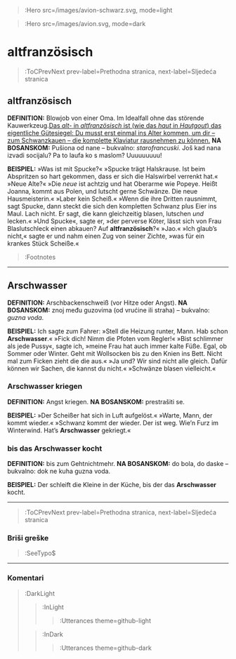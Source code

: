 > :Hero src=/images/avion-schwarz.svg,
>       mode=light

> :Hero src=/images/avion.svg,
>       mode=dark

# altfranzösisch

> :ToCPrevNext prev-label=Prethodna stranica, next-label=Sljedeća stranica


## altfranzösisch

__DEFINITION:__ Blowjob von einer Oma. Im Idealfall ohne das störende Kauwerkzeug.[Das _alt-_ in _altfranzösisch_ ist (wie das _haut_ in _Hautgout_) das eigentliche Gütesiegel: Du musst erst einmal ins Alter kommen, um dir – zum Schwanzkauen – die komplette Klaviatur rausnehmen zu können.](:Footnote) __NA BOSANSKOM:__ Pušiona od nane – bukvalno: _starofrancuski_. Još kad nana izvadi socijalu? Pa to laufa ko s maslom? Uuuuuuuuu!

__BEISPIEL:__ »Was ist mit Spucke?« »Spucke trägt Halskrause. Ist beim Abspritzen so hart gekommen, dass er sich die Halswirbel verrenkt hat.« »Neue Alte?« »Die _neue_ ist achtzig und hat Oberarme wie Popeye. Heißt Joanna, kommt aus Polen, und lutscht gerne Schwänze. Die neue Hausmeisterin.« »Laber kein Scheiß.« »Wenn die ihre Dritten rausnimmt, sagt Spucke, dann steckt die sich den kompletten Schwanz plus Eier ins Maul. Lach nicht. Er sagt, die kann gleichzeitig blasen, lutschen _und_ lecken.« »Und Spucke«, sagte er, »der perverse Köter, lässt sich von Frau Blaslutschleck einen abkauen? Auf __altfranzösisch__?« »Jao.« »Ich glaub’s nicht,« sagte er und nahm einen Zug von seiner Zichte, »was für ein krankes Stück Scheiße.«

> :Footnotes

****

## Arschwasser

__DEFINITION:__ Arschbackenschweiß (vor Hitze oder Angst). __NA BOSANSKOM:__ znoj među guzovima (od vrućine ili straha) – bukvalno: _guzna voda_.

__BEISPIEL:__ Ich sagte zum Fahrer: »Stell die Heizung runter, Mann. Hab schon __Arschwasser__.« »Fick dich! Nimm die Pfoten vom Regler!« »Bist schlimmer als jede Pussy«, sagte ich, »meine Frau hat auch immer kalte Füße. Egal, ob Sommer oder Winter. Geht mit Wollsocken bis zu den Knien ins Bett. Nicht mal zum Ficken zieht die die aus.« »Ja und? Wir sind nicht alle gleich. Dafür können wir Sachen, die kannst du nicht.« »Schwänze blasen vielleicht.«

### Arschwasser kriegen

__DEFINITION:__ Angst kriegen. __NA BOSANSKOM:__ prestrašiti se.

__BEISPIEL:__ »Der Scheißer hat sich in Luft aufgelöst.« »Warte, Mann, der kommt wieder.« »Schwanz kommt der wieder. Der ist weg. Wie’n Furz im Winterwind. Hat’s __Arschwasser__ gekriegt.«

###  bis das Arschwasser kocht

__DEFINITION:__ bis zum Gehtnichtmehr. __NA BOSANSKOM:__ do bola, do daske – bukvalno: dok ne kuha guzna voda.

__BEISPIEL:__ Der schleift die Kleine in der Küche, bis der das __Arschwasser__ kocht.

****

> :ToCPrevNext prev-label=Prethodna stranica, next-label=Sljedeća stranica

### Briši greške

> :SeeTypo$

****

### Komentari

> :DarkLight
> > :InLight
> >
> > > :Utterances theme=github-light
>
> > :InDark
> >
> > > :Utterances theme=github-dark
